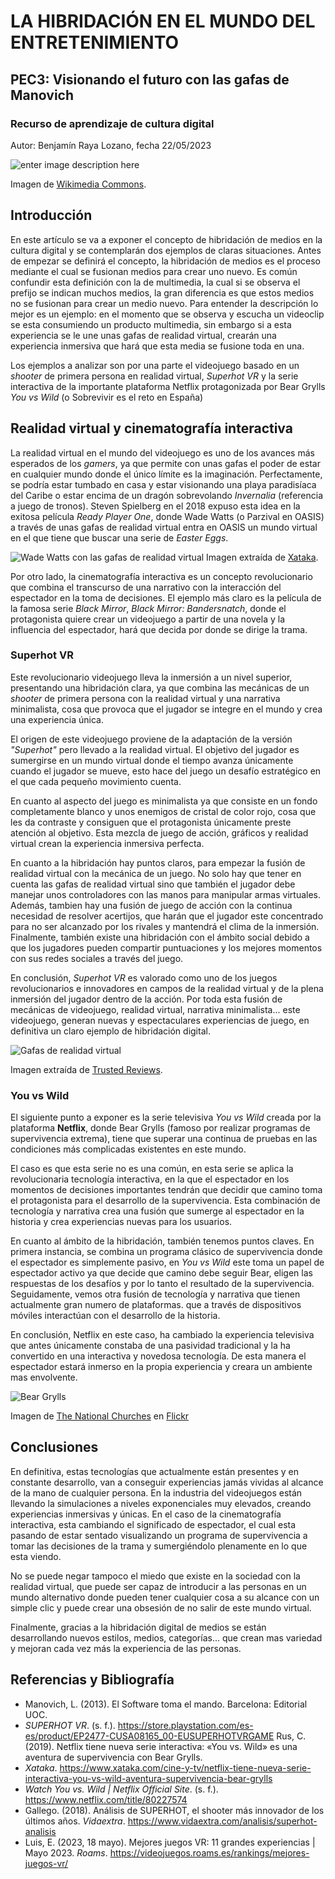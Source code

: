 # LA HIBRIDACIÓN EN EL MUNDO DEL ENTRETENIMIENTO
## PEC3: Visionando el futuro con las gafas de Manovich
### Recurso de aprendizaje de cultura digital

Autor: Benjamín Raya Lozano, fecha 22/05/2023

![enter image description here](https://upload.wikimedia.org/wikipedia/commons/thumb/7/79/Zero_Latency_Virtual_Reality_Experience.jpg/800px-Zero_Latency_Virtual_Reality_Experience.jpg?20191030072916)

Imagen de [Wikimedia Commons](https://commons.wikimedia.org/wiki/Main_Page).
## Introducción

En este artículo se va a exponer el concepto de hibridación de medios en la cultura digital y se contemplarán dos ejemplos de claras situaciones. Antes de empezar se definirá el concepto, la hibridación de medios es el proceso mediante el cual se fusionan medios para crear uno nuevo. Es común confundir esta definición con la de multimedia, la cual si se observa el prefijo se indican muchos medios, la gran diferencia es que estos medios no se fusionan para crear un medio nuevo. Para entender la descripción lo mejor es un ejemplo: en el momento que se observa y escucha un videoclip se esta consumiendo un producto multimedia, sin embargo si a esta experiencia se le une unas gafas de realidad virtual, crearán una experiencia inmersiva que hará que esta media se fusione toda en una.

Los ejemplos a analizar son por una parte el videojuego basado en un *shooter* de primera persona en realidad virtual, *Superhot VR* y la serie interactiva de la importante plataforma Netflix protagonizada por Bear Grylls *You vs Wild* (o Sobrevivir es el reto en España)

## Realidad virtual y cinematografía interactiva

La realidad virtual en el mundo del videojuego es uno de los avances más esperados de los *gamers*, ya que permite con unas gafas el poder de estar en cualquier mundo donde el único límite es la imaginación. Perfectamente, se podría estar tumbado en casa y estar visionando una playa paradisíaca del Caribe o estar encima de un dragón sobrevolando *Invernalia* (referencia a juego de tronos). Steven Spielberg en el 2018 expuso esta idea en la exitosa película *Ready Player One*, donde Wade Watts (o Parzival en OASIS) a través de unas gafas de realidad virtual entra en OASIS un mundo virtual en el que tiene que buscar una serie de *Easter Eggs*.

![Wade Watts con las gafas de realidad virtual](https://images7.alphacoders.com/860/860846.jpg)
Imagen extraída de [Xataka](https://www.xataka.com/cine-y-tv/ready-player-one-cuando-el-cine-vuelve-a-ser-magia).

Por otro lado, la cinematografía interactiva es un concepto revolucionario que combina el transcurso de una narrativo con la interacción del espectador en la toma de decisiones. El ejemplo más claro es la película de la famosa serie *Black Mirror*, *Black Mirror: Bandersnatch*, donde el protagonista quiere crear un videojuego a partir de una novela y la influencia del espectador, hará que decida por donde se dirige la trama.

### Superhot VR
Este revolucionario videojuego lleva la inmersión a un nivel superior, presentando una hibridación clara, ya que combina las mecánicas de un *shooter* de primera persona con la realidad virtual y una narrativa minimalista, cosa que provoca que el jugador se integre en el mundo y crea una experiencia única.

El origen de este videojuego proviene de la adaptación de la versión *"Superhot"* pero llevado a la realidad virtual. El objetivo del jugador es sumergirse en un mundo virtual donde el tiempo avanza únicamente cuando el jugador se mueve, esto hace del juego un desafío estratégico en el que cada pequeño movimiento cuenta.

En cuanto al aspecto del juego es minimalista ya que consiste en un fondo completamente blanco y unos enemigos de cristal de color rojo, cosa que les da contraste y consiguen que el protagonista únicamente preste atención al objetivo. Esta mezcla de juego de acción, gráficos y realidad virtual crean la experiencia inmersiva perfecta.

En cuanto a la hibridación hay puntos claros, para empezar la fusión de realidad virtual con la mecánica de un juego. No solo hay que tener en cuenta las gafas de realidad virtual sino que también el jugador debe manejar unos controladores con las manos para manipular armas virtuales. Además, tambien hay una fusión de juego de acción con la continua necesidad de resolver acertijos, que harán que el jugador este concentrado para no ser alcanzado por los rivales y mantendrá el clima de la inmersión. Finalmente, también existe una hibridación con el ámbito social debido a que los jugadores pueden compartir puntuaciones y los mejores momentos con sus redes sociales a través del juego.

En conclusión,  *Superhot VR* es valorado como uno de los juegos revolucionarios e innovadores en campos de la realidad virtual y de la plena inmersión del jugador dentro de la acción. Por toda esta fusión de mecánicas de videojuego, realidad virtual, narrativa minimalista... este videojuego, generan nuevas y espectaculares experiencias de juego, en definitiva un claro ejemplo de hibridación digital.
 
![Gafas de realidad virtual](https://www.trustedreviews.com/wp-content/uploads/sites/54/2022/12/Pico-4-2-768x576.jpg)

Imagen extraída de [Trusted Reviews](https://www.trustedreviews.com/).
### You vs Wild

El siguiente punto a exponer es la serie televisiva *You vs Wild* creada por la plataforma **Netflix**, donde Bear Grylls (famoso por realizar programas de supervivencia extrema), tiene que superar una continua de pruebas en las condiciones más complicadas existentes en este mundo.

El caso es que esta serie no es una común, en esta serie se aplica la revolucionaria tecnología interactiva, en la que el espectador en los momentos de decisiones importantes tendrán que decidir que camino toma el protagonista para el desarrollo de la supervivencia. Esta combinación de tecnología y narrativa crea una fusión que sumerge al espectador en la historia y crea experiencias nuevas para los usuarios.

En cuanto al ámbito de la hibridación, también tenemos puntos claves. En primera instancia, se combina un programa clásico de supervivencia donde el espectador es simplemente pasivo, en *You vs Wild* este toma un papel de espectador activo ya que decide que camino debe seguir Bear, eligen las respuestas de los desafíos y por lo tanto el resultado de la supervivencia. Seguidamente, vemos otra fusión de tecnología y narrativa que tienen actualmente gran numero de plataformas. que a través de dispositivos móviles interactúan con el desarrollo de la historia.

En conclusión, Netflix en este caso, ha cambiado la experiencia televisiva que antes únicamente constaba de una pasividad tradicional y la ha convertido en una interactiva y novedosa tecnología. De esta manera el espectador estará inmerso en la propia experiencia y creara un ambiente mas envolvente.

![Bear Grylls](https://live.staticflickr.com/8036/29112557790_e7b3cc21a9_b.jpg)

Imagen de [The National Churches](https://www.flickr.com/photos/nationalchurchestrust/with/29366679656/) en [Flickr](https://www.flickr.com/)

## Conclusiones
En definitiva, estas tecnologías que actualmente están presentes y en constante desarrollo, van a conseguir experiencias jamás vividas al alcance de la mano de cualquier persona. En la industria del videojuegos están llevando la simulaciones a niveles exponenciales muy elevados, creando experiencias inmersivas y únicas. En el caso de la cinematografía interactiva, esta cambiando el significado de espectador, el cual esta pasando de estar sentado visualizando un programa de supervivencia a tomar las decisiones de la trama y sumergiéndolo plenamente en lo que esta viendo.

No se puede negar tampoco el miedo que existe en la sociedad con la realidad virtual, que puede ser capaz de introducir a las personas en un mundo alternativo donde pueden tener cualquier cosa a su alcance con un simple clic y puede crear una obsesión de no salir de este mundo virtual.

Finalmente, gracias a la hibridación digital de medios se están desarrollando nuevos estilos, medios, categorías... que crean mas variedad y mejoran cada vez más la experiencia de las personas.
##  Referencias y Bibliografía
	
- Manovich, L. (2013). El Software toma el mando. Barcelona: Editorial UOC.
- _SUPERHOT VR_. (s. f.). https://store.playstation.com/es-es/product/EP2477-CUSA08165_00-EUSUPERHOTVRGAME
Rus, C. (2019). Netflix tiene nueva serie interactiva: «You vs. Wild» es una aventura de supervivencia con Bear Grylls.
- _Xataka_. https://www.xataka.com/cine-y-tv/netflix-tiene-nueva-serie-interactiva-you-vs-wild-aventura-supervivencia-bear-grylls
- _Watch You vs. Wild | Netflix Official Site_. (s. f.). https://www.netflix.com/title/80227574
- Gallego. (2018). Análisis de SUPERHOT, el shooter más innovador de los últimos años. _Vidaextra_. https://www.vidaextra.com/analisis/superhot-analisis
- Luis, E. (2023, 18 mayo). Mejores juegos VR: 11 grandes experiencias | Mayo 2023. _Roams_. https://videojuegos.roams.es/rankings/mejores-juegos-vr/
